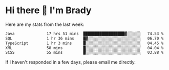 # Hi there 👋 I'm Brady

Here are my stats from the last week:
<!--START_SECTION:waka-->

```txt
Java              17 hrs 51 mins  ██████████████████▓░░░░░░   74.53 %
SQL               1 hr 36 mins    █▓░░░░░░░░░░░░░░░░░░░░░░░   06.70 %
TypeScript        1 hr 3 mins     █░░░░░░░░░░░░░░░░░░░░░░░░   04.45 %
XML               58 mins         █░░░░░░░░░░░░░░░░░░░░░░░░   04.04 %
SCSS              55 mins         █░░░░░░░░░░░░░░░░░░░░░░░░   03.88 %
```

<!--END_SECTION:waka-->

If I haven't responded in a few days, please email me directly. 
